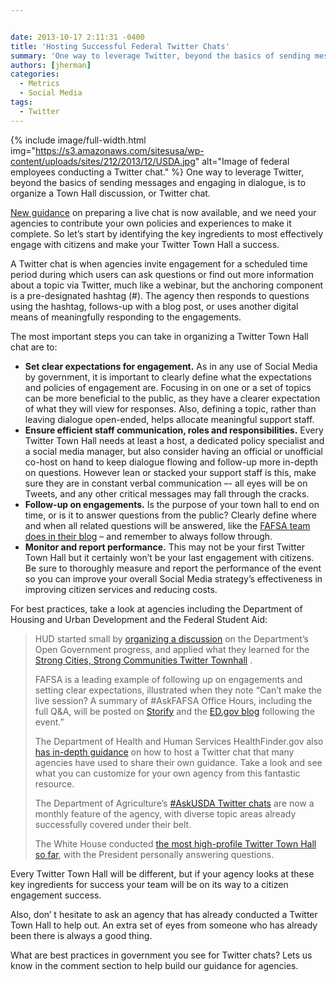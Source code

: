```yaml
---


date: 2013-10-17 2:11:31 -0400
title: 'Hosting Successful Federal Twitter Chats'
summary: 'One way to leverage Twitter, beyond the basics of sending messages and engaging in dialogue, is to organize a Town Hall discussion, or Twitter chat. New guidance on preparing a live chat is&nbsp;now available, and we need your agencies to contribute your own policies and'
authors: [jherman]
categories:
  - Metrics
  - Social Media
tags:
  - Twitter
---
```


{% include image/full-width.html img="https://s3.amazonaws.com/sitesusa/wp-content/uploads/sites/212/2013/12/USDA.jpg" alt="Image of federal employees conducting a Twitter chat." %}
One way to leverage Twitter, beyond the basics of sending messages and engaging in dialogue, is to organize a Town Hall discussion, or Twitter chat.

[New guidance](https://digitalgov.sites.usa.gov/2013/10/16/twitter-chats-for-federal-agencies/ "Twitter Chat Guidance for Federal Agencies") on preparing a live chat is now available, and we need your agencies to contribute your own policies and experiences to make it complete. So let’s start by identifying the key ingredients to most effectively engage with citizens and make your Twitter Town Hall a success.

A Twitter chat is when agencies invite engagement for a scheduled time period during which users can ask questions or find out more information about a topic via Twitter, much like a webinar, but the anchoring component is a pre-designated hashtag (#). The agency then responds to questions using the hashtag, follows-up with a blog post, or uses another digital means of meaningfully responding to the engagements.

The most important steps you can take in organizing a Twitter Town Hall chat are to:

  * **Set clear expectations for engagement.** As in any use of Social Media by government, it is important to clearly define what the expectations and policies of engagement are. Focusing in on one or a set of topics can be more beneficial to the public, as they have a clearer expectation of what they will view for responses. Also, defining a topic, rather than leaving dialogue open-ended, helps allocate meaningful support staff.
  * **Ensure efficient staff communication, roles and responsibilities.** Every Twitter Town Hall needs at least a host, a dedicated policy specialist and a social media manager, but also consider having an official or unofficial co-host on hand to keep dialogue flowing and follow-up more in-depth on questions. However lean or stacked your support staff is this, make sure they are in constant verbal communication –- all eyes will be on Tweets, and any other critical messages may fall through the cracks.
  * **Follow-up on engagements.** Is the purpose of your town hall to end on time, or is it to answer questions from the public? Clearly define where and when all related questions will be answered, like the <a href="http://www.ed.gov/blog/2012/08/askfafsa-office-hours-back-to-school-edition/" target="_blank">FAFSA team does in their blog</a> – and remember to always follow through.
  * **Monitor and report performance.** This may not be your first Twitter Town Hall but it certainly won’t be your last engagement with citizens. Be sure to thoroughly measure and report the performance of the event so you can improve your overall Social Media strategy’s effectiveness in improving citizen services and reducing costs.

For best practices, take a look at agencies including the Department of Housing and Urban Development and the Federal Student Aid:

> HUD started small by [organizing a discussion](http://blog.hud.gov/index.php/2011/04/06/hud-host-twitter-townhall-chat-discuss-year-anniversary-open-gov-plan/) on the Department’s Open Government progress, and applied what they learned for the <a href="http://blog.hud.gov/index.php/2012/03/01/hud%E2%80%99s-first-twitter-town-hall-is-a-success/" target="_blank">Strong Cities, Strong Communities Twitter Townhall</a> .
> 
> FAFSA is a leading example of following up on engagements and setting clear expectations, illustrated when they note “Can’t make the live session? A summary of #AskFAFSA Office Hours, including the full Q&A, will be posted on <a href="http://storify.com/FAFSA" target="_blank">Storify</a> and the [ED.gov blog](http://www.ed.gov/blog) following the event.”
> 
> The Department of Health and Human Services HealthFinder.gov also <a href="http://health.gov/healthliteracyonline/Twitter_Chat_Guide.pdf" target="_blank">has in-depth guidance</a> on how to host a Twitter chat that many agencies have used to share their own guidance. Take a look and see what you can customize for your own agency from this fantastic resource.
> 
> The Department of Agriculture&#8217;s <a href="http://blogs.usda.gov/tag/askusda/" target="_blank">#AskUSDA Twitter chats</a> are now a monthly feature of the agency, with diverse topic areas already successfully covered under their belt.
> 
> The White House conducted <a href="http://askobama.twitter.com/" target="_blank">the most high-profile Twitter Town Hall so far</a>, with the President personally answering questions.

Every Twitter Town Hall will be different, but if your agency looks at these key ingredients for success your team will be on its way to a citizen engagement success.

Also, don’ t hesitate to ask an agency that has already conducted a Twitter Town Hall to help out. An extra set of eyes from someone who has already been there is always a good thing.

What are best practices in government you see for Twitter chats? Lets us know in the comment section to help build our guidance for agencies.

<div>
</div>